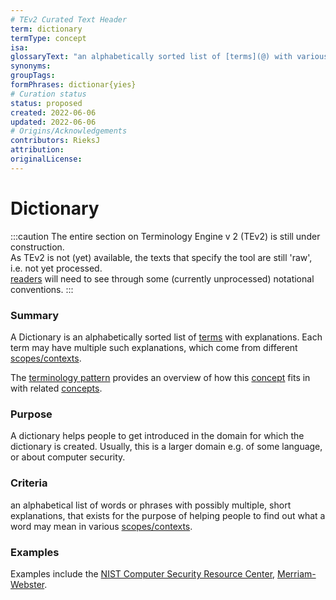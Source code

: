 ```yaml
---
# TEv2 Curated Text Header
term: dictionary
termType: concept
isa:
glossaryText: "an alphabetically sorted list of [terms](@) with various meanings that they may have in different contexts."
synonyms:
groupTags:
formPhrases: dictionar{yies}
# Curation status
status: proposed
created: 2022-06-06
updated: 2022-06-06
# Origins/Acknowledgements
contributors: RieksJ
attribution:
originalLicense:
---
```


# Dictionary

:::caution
The entire section on Terminology Engine v 2 (TEv2) is still under construction.<br/>
As TEv2 is not (yet) available, the texts that specify the tool are still 'raw', i.e. not yet processed.<br/>[readers](@) will need to see through some (currently unprocessed) notational conventions.
:::

### Summary

A Dictionary is an alphabetically sorted list of [terms](@) with explanations. Each term may have multiple such explanations, which come from different [scopes/contexts](scope@).

The [terminology pattern](pattern-terminology-support@) provides an overview of how this [concept](@) fits in with related [concepts](@).

### Purpose

A dictionary helps people to get introduced in the domain for which the dictionary is created. Usually, this is a larger domain e.g. of some language, or about computer security.

### Criteria
an alphabetical list of words or phrases with possibly multiple, short explanations, that exists for the purpose of helping people to find out what a word may mean in various [scopes/contexts](@).

### Examples
Examples include the [NIST Computer Security Resource Center](https://csrc.nist.gov/glossary), [Merriam-Webster](https://www.merriam-webster.com/dictionary/).
